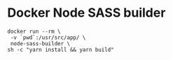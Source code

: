 # Docker Node SASS builder

```
docker run --rm \
 -v `pwd`:/usr/src/app/ \
 node-sass-builder \
sh -c "yarn install && yarn build"
```